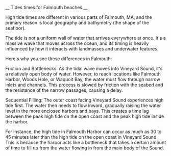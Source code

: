 __ Tides times for Falmouth beaches __

High tide times are different in various parts of Falmouth, MA, and the primary reason is local geography and bathymetry (the shape of the seafloor).

The tide is not a uniform wall of water that arrives everywhere at once. It's a massive wave that moves across the ocean, and its timing is heavily influenced by how it interacts with landmasses and underwater features.

Here's why you see these differences in Falmouth:

Friction and Bottlenecks: As the tidal wave moves into Vineyard Sound, it's a relatively open body of water. However, to reach locations like Falmouth Harbor, Woods Hole, or Waquoit Bay, the water must flow through narrow inlets and channels. This process is slowed by friction with the seabed and the resistance of the narrow passages, causing a delay.

Sequential Filling: The outer coast facing Vineyard Sound experiences high tide first. The water then needs to flow inward, gradually raising the water level in the more enclosed harbors and bays. This creates a time lag between the peak high tide on the open coast and the peak high tide inside the harbor.

For instance, the high tide in Falmouth Harbor can occur as much as 30 to 45 minutes later than the high tide on the open coast in Vineyard Sound. This is because the harbor acts like a bottleneck that takes a certain amount of time to fill up from the water flowing in from the main body of the Sound.


